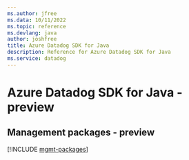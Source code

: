 ```yaml
---
ms.author: jfree
ms.data: 10/11/2022
ms.topic: reference
ms.devlang: java
author: joshfree
title: Azure Datadog SDK for Java
description: Reference for Azure Datadog SDK for Java
ms.service: datadog
---
```

# Azure Datadog SDK for Java - preview

## Management packages - preview
[!INCLUDE [mgmt-packages](datadog-mgmt-index.md)]